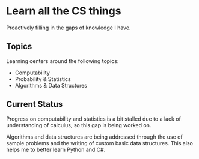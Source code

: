 # Learn all the CS things
Proactively filling in the gaps of knowledge I have.

## Topics
Learning centers around the following topics:
- Computability
- Probability & Statistics
- Algorithms & Data Structures

## Current Status
Progress on computability and statistics is a bit stalled due to a lack of understanding of calculus, so this gap is being worked on.

Algorithms and data structures are being addressed through the use of sample problems and the writing of custom basic data structures. This also helps me to better learn Python and C#.
